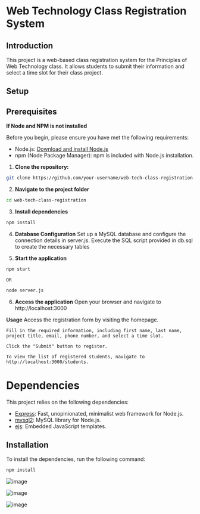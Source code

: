 # Web Technology Class Registration System

## Introduction

This project is a web-based class registration system for the Principles of Web Technology class. It allows students to submit their information and select a time slot for their class project.

## Setup

## Prerequisites

**If Node and NPM is not installed**

Before you begin, please ensure you have met the following requirements:
- Node.js: [Download and install Node.js](https://nodejs.org/)
- npm (Node Package Manager): npm is included with Node.js installation.

1. **Clone the repository:**
```bash
git clone https://github.com/your-username/web-tech-class-registration.git
 ```

2. **Navigate to the project folder**
```bash 
cd web-tech-class-registration
```

3. **Install dependencies**
```bash
npm install
```

4. **Database Configuration**
    Set up a MySQL database and configure the connection details in server.js.
    Execute the SQL script provided in db.sql to create the necessary tables

5. **Start the application**
```bash
npm start
```
    OR
```bash
node server.js
```

6. **Access the application**
    Open your browser and navigate to http://localhost:3000

**Usage**
    Access the registration form by visiting the homepage.

    Fill in the required information, including first name, last name, project title, email, phone number, and select a time slot.

    Click the "Submit" button to register.

    To view the list of registered students, navigate to http://localhost:3000/students.

# Dependencies

This project relies on the following dependencies:

- [Express](https://www.npmjs.com/package/express): Fast, unopinionated, minimalist web framework for Node.js.
- [mysql2](https://www.npmjs.com/package/mysql2): MySQL library for Node.js.
- [ejs](https://www.npmjs.com/package/ejs): Embedded JavaScript templates.

## Installation

To install the dependencies, run the following command:

```bash
npm install
```
![image](https://github.com/Soumya98-dev/PrinciplesOfWebTechnologyCSC5750/assets/94994681/0305f240-e30b-4985-b298-cf3cb8a3f4da)

![image](https://github.com/Soumya98-dev/PrinciplesOfWebTechnologyCSC5750/assets/94994681/d203553e-812a-4fec-a513-a0beb63a8658)

![image](https://github.com/Soumya98-dev/PrinciplesOfWebTechnologyCSC5750/assets/94994681/2d3a0b16-88df-4d38-9414-79903841513c)











